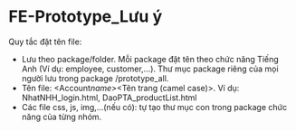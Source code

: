 # FE-Prototype_Lưu ý

Quy tắc đặt tên file:

- Lưu theo package/folder. Mỗi package đặt tên theo chức năng Tiếng Anh (Ví dụ: employee, customer,...). Thư mục package riêng của mọi người lưu trong package /prototype_all.
- Tên file: <Account*name>*<Tên trang (camel case)>. Ví dụ: NhatNHH_login.html, DaoPTA_productList.html
- Các file css, js, img,...(nếu có): tự tạo thư mục con trong package chức năng của từng nhóm.
